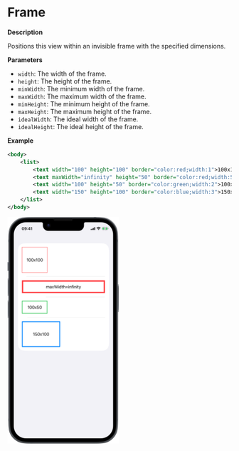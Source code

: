 # Frame

**Description**

Positions this view within an invisible frame with the specified dimensions.

**Parameters**

- `width`: The width of the frame.
- `height`: The height of the frame.
- `minWidth`: The minimum width of the frame.
- `maxWidth`: The maximum width of the frame.
- `minHeight`: The minimum height of the frame.
- `maxHeight`: The maximum height of the frame.
- `idealWidth`: The ideal width of the frame.
- `idealHeight`: The ideal height of the frame.

**Example**

```xml
<body>
    <list>
        <text width="100" height="100" border="color:red;width:1">100x100</text>
        <text maxWidth="infinity" height="50" border="color:red;width:5">maxWidth=infinity</text>
        <text width="100" height="50" border="color:green;width:2">100x50</text>
        <text width="150" height="100" border="color:blue;width:3">150x100</text>
    </list>
</body>
```
<img src="/Screenshots/Modifiers/Layout/frame_1.png" width="250" alt="Screenshot">
